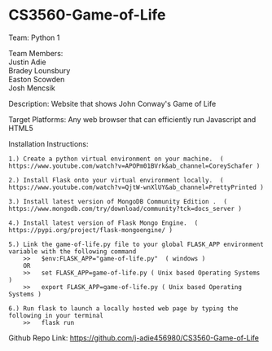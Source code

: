 # CS3560-Game-of-Life

Team:  Python 1

Team Members:  
		Justin Adie  
		Bradey Lounsbury   
		Easton Scowden  
		Josh Mencsik  

Description:   Website that shows John Conway's Game of Life

Target Platforms:  Any web browser that can efficiently run Javascript and HTML5

Installation Instructions:  
    
    1.) Create a python virtual environment on your machine.  ( https://www.youtube.com/watch?v=APOPm01BVrk&ab_channel=CoreySchafer )
   
    2.) Install Flask onto your virtual environment locally.  ( https://www.youtube.com/watch?v=QjtW-wnXlUY&ab_channel=PrettyPrinted )

    3.) Install latest version of MongoDB Community Edition .  ( https://www.mongodb.com/try/download/community?tck=docs_server )

    4.) Install latest version of Flask Mongo Engine.  ( https://pypi.org/project/flask-mongoengine/ )
   
    5.) Link the game-of-life.py file to your global FLASK_APP environment variable with the following command 
        >>   $env:FLASK_APP="game-of-life.py"  ( windows )
        OR
        >>   set FLASK_APP=game-of-life.py ( Unix based Operating Systems )
        >>   export FLASK_APP=game-of-life.py ( Unix based Operating Systems )
    
    6.) Run flask to launch a locally hosted web page by typing the following in your terminal
        >>   flask run 

Github Repo Link:  https://github.com/j-adie456980/CS3560-Game-of-Life
